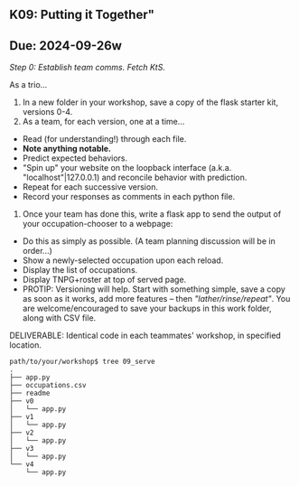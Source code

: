 ## K09: Putting it Together"
## Due: 2024-09-26w


_Step 0: Establish team comms. Fetch KtS._

As a trio...

1. In a new folder in your workshop, save a copy of the flask starter kit, versions 0-4.
1. As a team, for each version, one at a time...
  - Read (for understanding!) through each file.
  - **Note anything notable.**
  - Predict expected behaviors.
  - "Spin up" your website on the loopback interface (a.k.a. "localhost"|127.0.0.1) and reconcile behavior with prediction.
  - Repeat for each successive version.
  - Record your responses as comments in each python file.
1. Once your team has done this, write a flask app to send the output of your occupation-chooser to a webpage:
  - Do this as simply as possible. (A team planning discussion will be in order...)
  - Show a newly-selected occupation upon each reload.
  - Display the list of occupations.
  - Display TNPG+roster at top of served page.
  - PROTIP: Versioning will help. Start with something simple, save a copy as soon as it works, add more features –  then *"lather/rinse/repeat"*. You are welcome/encouraged to save your backups in this work folder, along with CSV file.


DELIVERABLE: Identical code in each teammates' workshop, in specified location.


```
path/to/your/workshop$ tree 09_serve
.
├── app.py
├── occupations.csv
├── readme
├── v0
│   └── app.py
├── v1
│   └── app.py
├── v2
│   └── app.py
├── v3
│   └── app.py
└── v4
    └── app.py
```
